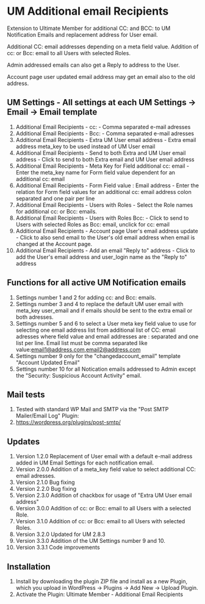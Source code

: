 # UM Additional email Recipients
Extension to Ultimate Member for additional CC: and BCC: to UM Notification Emails and replacement address for User email. 

Additional CC: email addresses depending on a meta field value. Addition of cc: or Bcc: email to all Users with selected Roles. 

Admin addressed emails can also get a Reply to address to the User. 

Account page user updated email address may get an email also to the old address.

## UM Settings - All settings at each UM Settings -> Email -> Email template
1. Additional Email Recipients - cc: - Comma separated e-mail adresses
2. Additional Email Recipients - Bcc: - Comma separated e-mail adresses
3. Additional Email Recipients - Extra UM User email address - Extra email address meta_key to be used instead of UM User email
4. Additional Email Recipients - Send to both Extra and UM User email address - Click to send to both Extra email and UM User email address
5. Additional Email Recipients - Meta Key for Field additional cc: email - Enter the meta_key name for Form field value dependent for an additional cc: email
6. Additional Email Recipients - Form Field value : Email address - Enter the relation for Form field values for an additional cc: email address colon separated and one pair per line
7. Additional Email Recipients - Users with Roles - Select the Role names for additional cc: or Bcc: emails.
8. Additional Email Recipients - Users with Roles Bcc: - Click to send to Users with selected Roles as Bcc: email, unclick for cc: email
9. Additional Email Recipients - Account page User's email address update - Click to also send email to the User's old email address when email is changed at the Account page.
10. Additional Email Recipients - Add an email "Reply to" address - Click to add the User's email address and user_login name as the "Reply to" address

## Functions for all active UM Notification emails
1. Settings number 1 and 2 for adding cc: and Bcc: emails.
2. Settings number 3 and 4 to replace the default UM user email with meta_key user_email and if emails should be sent to the extra email or both adresses.
3. Settings number 5 and 6 to select a User meta key field value to use for selecting one email address list from additional list of CC: email adresses where field value and email addresses are : separated and one list per line. Email list must be comma separated like value:email1@address.com,email2@address.com
4. Settings number 9 only for the "changedaccount_email" template "Account Updated Email"
5. Settings number 10 for all Notication emails addressed to Admin except the "Security: Suspicious Account Activity" email.

## Mail tests
1. Tested with standard WP Mail and SMTP via the "Post SMTP Mailer/Email Log" Plugin:
2. https://wordpress.org/plugins/post-smtp/

## Updates
1. Version 1.2.0 Replacement of User email with a default e-mail address added in UM Email Settings for each notification email.
2. Version 2.0.0 Addition of a meta_key field value to select additional CC: email adresses.
3. Version 2.1.0 Bug fixing
4. Version 2.2.0 Bug fixing
5. Version 2.3.0 Addition of chackbox for usage of "Extra UM User email address"
6. Version 3.0.0 Addition of cc: or Bcc: email to all Users with a selected Role.
7. Version 3.1.0 Addition of cc: or Bcc: email to all Users with selected Roles.
8. Version 3.2.0 Updated for UM 2.8.3
9. Version 3.3.0 Addition of the UM Settings number 9 and 10.
10. Version 3.3.1 Code improvements

## Installation
1. Install by downloading the plugin ZIP file and install as a new Plugin, which you upload in WordPress -> Plugins -> Add New -> Upload Plugin.
2. Activate the Plugin: Ultimate Member - Additional Email Recipients
